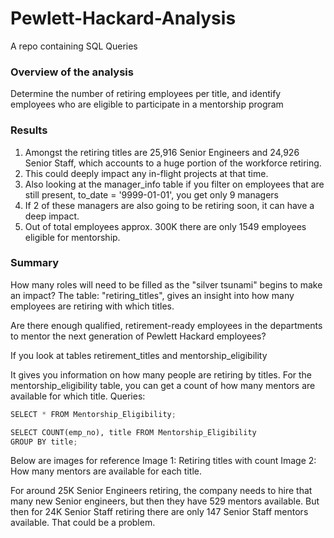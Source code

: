 # Pewlett-Hackard-Analysis
A repo containing SQL Queries

### Overview of the analysis
Determine the number of retiring employees per title, and identify employees who are eligible to participate in a mentorship program

### Results

1. Amongst the retiring titles are 25,916 Senior Engineers and 24,926 Senior Staff, which accounts to a huge portion of the workforce retiring.
2. This could deeply impact any in-flight projects at that time.
3. Also looking at the manager_info table if you filter on employees that are still present, to_date = '9999-01-01', you get only 9 managers
4. If 2 of these managers are also going to be retiring soon, it can have a deep impact.
5. Out of total employees approx. 300K there are only 1549 employees eligible for mentorship. 

### Summary
How many roles will need to be filled as the "silver tsunami" begins to make an impact?
The table: "retiring_titles", gives an insight into how many employees are retiring with which titles.

Are there enough qualified, retirement-ready employees in the departments to mentor the next generation of Pewlett Hackard employees?

If you look at tables retirement_titles and mentorship_eligibility

It gives you information on how many people are retiring by titles.
For the mentorship_eligibility table, 
you can get a count of how many mentors are available for which title.
Queries:
```python
SELECT * FROM Mentorship_Eligibility;

SELECT COUNT(emp_no), title FROM Mentorship_Eligibility
GROUP BY title;
```
Below are images for reference
Image 1: Retiring titles with count
Image 2: How many mentors are available for each title.

For around 25K Senior Engineers retiring, the company needs to hire that many new Senior engineers, but then they have 529 mentors available.
But then for 24K Senior Staff retiring there are only 147 Senior Staff mentors available. That could be a problem.









